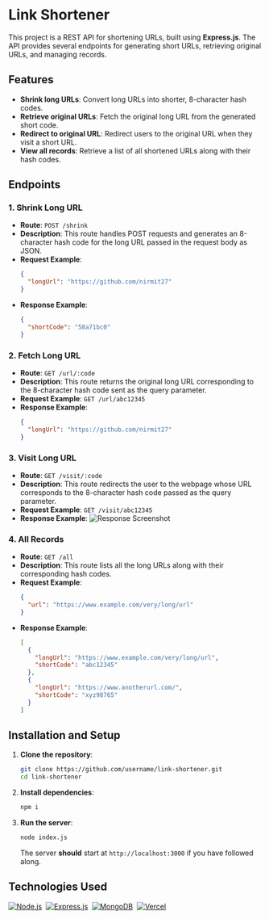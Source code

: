 # Link Shortener

This project is a REST API for shortening URLs, built using **Express.js**. The API provides several endpoints for generating short URLs, retrieving original URLs, and managing records.

## Features

- **Shrink long URLs**: Convert long URLs into shorter, 8-character hash codes.
- **Retrieve original URLs**: Fetch the original long URL from the generated short code.
- **Redirect to original URL**: Redirect users to the original URL when they visit a short URL.
- **View all records**: Retrieve a list of all shortened URLs along with their hash codes.

## Endpoints

### 1. **Shrink Long URL**

- **Route**: `POST /shrink`
- **Description**: This route handles POST requests and generates an 8-character hash code for the long URL passed in the request body as JSON.
- **Request Example**:
  ```json
  {
    "longUrl": "https://github.com/nirmit27"
  }
  ```
- **Response Example**:
  ```json
  {
    "shortCode": "58a71bc0"
  }
  ```
  
### 2. **Fetch Long URL**

- **Route**: `GET /url/:code`
- **Description**: This route returns the original long URL corresponding to the 8-character hash code sent as the query parameter.
- **Request Example**: `GET /url/abc12345`
- **Response Example**:
  ```json
  {
    "longUrl": "https://github.com/nirmit27"
  }
  ```
  
### 3. **Visit Long URL**

- **Route**: `GET /visit/:code`
- **Description**: This route redirects the user to the webpage whose URL corresponds to the 8-character hash code passed as the query parameter.
- **Request Example**: `GET /visit/abc12345`
- **Response Example**:
  ![Response Screenshot](sample.jpg)
  
### 4. **All Records**

- **Route**: `GET /all`
- **Description**: This route lists all the long URLs along with their corresponding hash codes.
- **Request Example**:
  ```json
  {
    "url": "https://www.example.com/very/long/url"
  }
  ```
- **Response Example**:
  ```json
  [
    {
      "longUrl": "https://www.example.com/very/long/url",
      "shortCode": "abc12345"
    },
    {
      "longUrl": "https://www.anotherurl.com/",
      "shortCode": "xyz98765"
    }
  ]
  ```

## Installation and Setup

1. **Clone the repository**:
   ```bash
   git clone https://github.com/username/link-shortener.git
   cd link-shortener
   ```

2. **Install dependencies**:
   ```bash
   npm i
   ```

3. **Run the server**:
   ```bash
   node index.js
   ```
   The server **should** start at `http://localhost:3000` if you have followed along.

## Technologies Used

[![Node.js](https://img.shields.io/badge/Nodejs-43853D?style=for-the-badge&logo=node.js&logoColor=white)](https://nodejs.org/en)&nbsp;
[![Express.js](https://img.shields.io/badge/Expressjs-404D59?style=for-the-badge&logo=express&logoColor=white)](https://expressjs.com/)&nbsp;
[![MongoDB](https://img.shields.io/badge/MongoDB-4EA94B?style=for-the-badge&logo=mongodb&logoColor=white)](https://www.mongodb.com/)&nbsp;
[![Vercel](https://img.shields.io/badge/Vercel-000000?style=for-the-badge&logo=vercel&logoColor=white)](https://vercel.com/)


  
